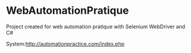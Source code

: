 # WebAutomationPratique
Project created for web automation pratique with Selenium WebDriver and C#

System:http://automationpractice.com/index.php
